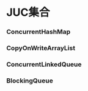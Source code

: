 # JUC集合


### ConcurrentHashMap

### CopyOnWriteArrayList


### ConcurrentLinkedQueue


### BlockingQueue

